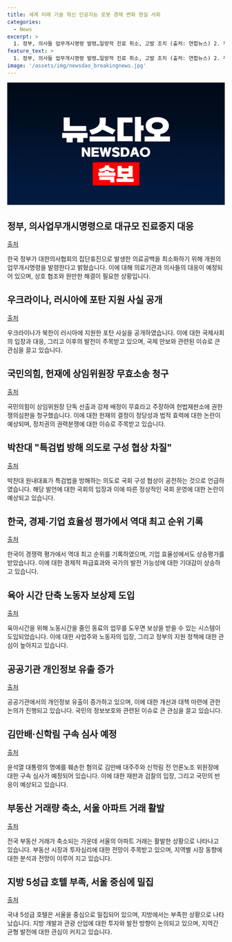 ```yaml
---
title: 세계 미래 기술 혁신 인공지능 로봇 경제 변화 현실 사회
categories:
  - News
excerpt: >
  1. 정부, 의사들 업무개시명령 발령…일방적 진료 취소, 고발 조치 (출처: 연합뉴스) 2. 우크라, 북한 지원 러시아 포탄 180만발…미사일·전차 부품도 (출처: 연합뉴스) 3. 국민의힘, 상임위원장 단독 선출 무효…헌재 권한쟁의심판 청구 (출처: 연합뉴스) 4. 박찬대 국민의힘의 진짜 목적은 윤석열 방탄…특검법 막겠다는 속셈 (출처: 연합뉴스) 5. 한국 국가경쟁력 28→20위 역대 최고…기업 효율성 10계단↑ (출처: 연합뉴스) 6. 육아 위해 노동시간 줄인 동료 일 대신하면 보상받는다 (출처: 연합뉴스) 7. 공공기관, 매달 10곳 개인정보 유출 역대 최다 (출처: 연합뉴스) 8. 尹 명예훼손 허위 인터뷰 의혹 김만배·신학림 20일 구속심사 (출처: 연합뉴스) 9. 4월 전국 아파트거래 전월 대비 6.2%↓…서울 아파트만 6.7% 늘어 (출처: 연합뉴스) 10. 5성급 호텔 서울 33개·제주 20개…광주 등 6개 시도는 전무 (출처: 연합뉴스)
feature_text: >
  1. 정부, 의사들 업무개시명령 발령…일방적 진료 취소, 고발 조치 (출처: 연합뉴스) 2. 우크라, 북한 지원 러시아 포탄 180만발…미사일·전차 부품도 (출처: 연합뉴스) 3. 국민의힘, 상임위원장 단독 선출 무효…헌재 권한쟁의심판 청구 (출처: 연합뉴스) 4. 박찬대 국민의힘의 진짜 목적은 윤석열 방탄…특검법 막겠다는 속셈 (출처: 연합뉴스) 5. 한국 국가경쟁력 28→20위 역대 최고…기업 효율성 10계단↑ (출처: 연합뉴스) 6. 육아 위해 노동시간 줄인 동료 일 대신하면 보상받는다 (출처: 연합뉴스) 7. 공공기관, 매달 10곳 개인정보 유출 역대 최다 (출처: 연합뉴스) 8. 尹 명예훼손 허위 인터뷰 의혹 김만배·신학림 20일 구속심사 (출처: 연합뉴스) 9. 4월 전국 아파트거래 전월 대비 6.2%↓…서울 아파트만 6.7% 늘어 (출처: 연합뉴스) 10. 5성급 호텔 서울 33개·제주 20개…광주 등 6개 시도는 전무 (출처: 연합뉴스)
image: '/assets/img/newsdao_breakingnews.jpg'
---
```


<p><img src="/assets/img/newsdao_breakingnews.jpg" alt="firstkoreanews 속보" /></p>

<h2 data-ke-size="size26">정부, 의사업무개시명령으로 대규모 진료중지 대응</h2>

<p data-ke-size="size16"><a href="https://www.yna.co.kr/view/AKR20240618030900530">출처</a></p>

<p>한국 정부가 대한의사협회의 집단휴진으로 발생한 의료공백을 최소화하기 위해 개원의 업무개시명령을 발령한다고 밝혔습니다. 이에 대해 의료기관과 의사들의 대응이 예정되어 있으며, 상호 협조와 원만한 해결이 필요한 상황입니다.</p>

<h2 data-ke-size="size26">우크라이나, 러시아에 포탄 지원 사실 공개</h2>

<p data-ke-size="size16"><a href="https://www.yna.co.kr/view/AKR20240618030500504">출처</a></p>

<p>우크라이나가 북한이 러시아에 지원한 포탄 사실을 공개하였습니다. 이에 대한 국제사회의 입장과 대응, 그리고 이후의 발전이 주목받고 있으며, 국제 안보와 관련된 이슈로 큰 관심을 끌고 있습니다.</p>

<h2 data-ke-size="size26">국민의힘, 헌재에 상임위원장 무효소송 청구</h2>

<p data-ke-size="size16"><a href="https://www.yna.co.kr/view/AKR20240618037000001">출처</a></p>

<p>국민의힘이 상임위원장 단독 선출과 강제 배정이 무효라고 주장하여 헌법재판소에 권한쟁의심판을 청구했습니다. 이에 대한 헌재의 결정이 정당성과 법적 효력에 대한 논란이 예상되며, 정치권의 권력분쟁에 대한 이슈로 주목받고 있습니다.</p>

<h2 data-ke-size="size26">박찬대 "특검법 방해 의도로 구성 협상 차질"</h2>

<p data-ke-size="size16"><a href="https://www.yna.co.kr/view/AKR20240618049400001">출처</a></p>

<p>박찬대 원내대표가 특검법을 방해하는 의도로 국회 구성 협상이 공전하는 것으로 언급하였습니다. 해당 발언에 대한 국회의 입장과 이에 따른 정상적인 국회 운영에 대한 논란이 예상되고 있습니다.</p>

<h2 data-ke-size="size26">한국, 경제·기업 효율성 평가에서 역대 최고 순위 기록</h2>

<p data-ke-size="size16"><a href="https://www.yna.co.kr/view/AKR20240617144200002">출처</a></p>

<p>한국이 경쟁력 평가에서 역대 최고 순위를 기록하였으며, 기업 효율성에서도 상승평가를 받았습니다. 이에 대한 경제적 파급효과와 국가의 발전 가능성에 대한 기대감이 상승하고 있습니다.</p>

<h2 data-ke-size="size26">육아 시간 단축 노동자 보상제 도입</h2>

<p data-ke-size="size16"><a href="https://www.yna.co.kr/view/AKR20240617124700530">출처</a></p>

<p>육아시간을 위해 노동시간을 줄인 동료의 업무를 도우면 보상을 받을 수 있는 시스템이 도입되었습니다. 이에 대한 사업주와 노동자의 입장, 그리고 정부의 지원 정책에 대한 관심이 높아지고 있습니다.</p>

<h2 data-ke-size="size26">공공기관 개인정보 유출 증가</h2>

<p data-ke-size="size16"><a href="https://www.yna.co.kr/view/AKR20240617150600530">출처</a></p>

<p>공공기관에서의 개인정보 유출이 증가하고 있으며, 이에 대한 개선과 대책 마련에 관한 논의가 진행되고 있습니다. 국민의 정보보호와 관련된 이슈로 큰 관심을 끌고 있습니다.</p>

<h2 data-ke-size="size26">김만배·신학림 구속 심사 예정</h2>

<p data-ke-size="size16"><a href="https://www.yna.co.kr/view/AKR20240618043300004">출처</a></p>

<p>윤석열 대통령의 명예를 훼손한 혐의로 김만배 대주주와 신학림 전 언론노조 위원장에 대한 구속 심사가 예정되어 있습니다. 이에 대한 재판과 검찰의 입장, 그리고 국민의 반응이 예상되고 있습니다.</p>

<h2 data-ke-size="size26">부동산 거래량 축소, 서울 아파트 거래 활발</h2>

<p data-ke-size="size16"><a href="https://www.yna.co.kr/view/AKR20240618035500003">출처</a></p>

<p>전국 부동산 거래가 축소되는 가운데 서울의 아파트 거래는 활발한 상황으로 나타나고 있습니다. 부동산 시장과 투자심리에 대한 전망이 주목받고 있으며, 지역별 시장 동향에 대한 분석과 전망이 이루어 지고 있습니다.</p>

<h2 data-ke-size="size26">지방 5성급 호텔 부족, 서울 중심에 밀집</h2>

<p data-ke-size="size16"><a href="https://www.yna.co.kr/view/AKR20240617145100030">출처</a></p>

<p>국내 5성급 호텔은 서울을 중심으로 밀집되어 있으며, 지방에서는 부족한 상황으로 나타났습니다. 지방 개발과 관광 산업에 대한 투자와 발전 방향이 논의되고 있으며, 지역간 균형 발전에 대한 관심이 커지고 있습니다.</p>

